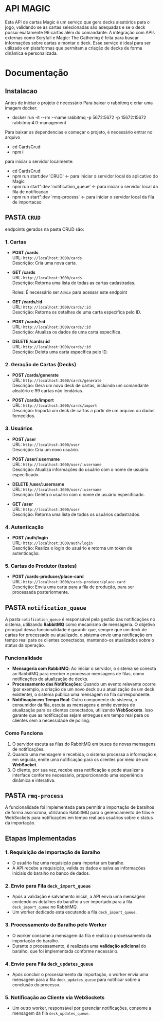 # API MAGIC
Esta API de cartas Magic é um serviço que gera decks aleatórios para o jogo, validando se as cartas selecionadas são adequadas e se o deck possui exatamente 99 cartas além do comandante. A integração com APIs externas como Scryfall e Magic: The Gathering é feita para buscar informações sobre cartas e montar o deck. Esse serviço é ideal para ser utilizado em plataformas que permitam a criação de decks de forma dinâmica e personalizada.
# Documentação

## Instalacao
Antes de iniciar o projeto é necessário
Para baixar o rabbitmq e criar uma imagem docker:
- docker run -it --rm --name rabbitmq -p 5672:5672 -p 15672:15672 rabbitmq:4.0-management

  
Para baixar as dependencias e começar o projeto, é necessário entrar no arquivo 
- cd CardsCrud
- npm i

para iniciar o servidor localmente:
- cd CardsCrud
- npm run start:dev 'CRUD' <- para iniciar o servidor local do aplicativo do Magic
- npm run start":dev 'notification_queue' <- para iniciar o servidor local da fila de notificacao
- npm run start":dev 'rmq-process' <- para iniciar o servidor local da fila de importacao

## PASTA `CRUD`
endpoints gerados na pasta CRUD são:
### 1. **Cartas**
- **POST /cards**  
  URL: `http://localhost:3000/cards`  
  Descrição: Cria uma nova carta.

- **GET /cards**  
  URL: `http://localhost:3000/cards`  
  Descrição: Retorna uma lista de todas as cartas cadastradas.
  
  Roles: É necessário ser `Admin` para acessar este endpoint

- **GET /cards/:id**  
  URL: `http://localhost:3000/cards/:id`  
  Descrição: Retorna os detalhes de uma carta específica pelo ID.

- **POST /cards/:id**  
  URL: `http://localhost:3000/cards/:id`  
  Descrição: Atualiza os dados de uma carta específica.

- **DELETE /cards/:id**  
  URL: `http://localhost:3000/cards/:id`  
  Descrição: Deleta uma carta específica pelo ID.

### 2. **Geração de Cartas (Decks)**

- **POST /cards/generate**  
  URL: `http://localhost:3000/cards/generate`  
  Descrição: Gera um novo deck de cartas, incluindo um comandante aleatório e 99 cartas não lendárias.

- **POST /cards/import**  
  URL: `http://localhost:3000/cards/import`  
  Descrição: Importa um deck de cartas a partir de um arquivo ou dados fornecidos.

### 3. **Usuários**

- **POST /user**  
  URL: `http://localhost:3000/user`  
  Descrição: Cria um novo usuário.

- **POST /user/:username**  
  URL: `http://localhost:3000/user/:username`  
  Descrição: Atualiza informações do usuário com o nome de usuário especificado.

- **DELETE /user/:username**  
  URL: `http://localhost:3000/user/:username`  
  Descrição: Deleta o usuário com o nome de usuário especificado.

- **GET /user**  
  URL: `http://localhost:3000/user`  
  Descrição: Retorna uma lista de todos os usuários cadastrados.

### 4. **Autenticação**

- **POST /auth/login**  
  URL: `http://localhost:3000/auth/login`  
  Descrição: Realiza o login do usuário e retorna um token de autenticação.

### 5. **Cartas do Produtor (testes)**

- **POST /cards-producer/place-card**  
  URL: `http://localhost:3000/cards-producer/place-card`  
  Descrição: Envia uma carta para a fila de produção, para ser processada posteriormente.


## PASTA `notification_queue`

A pasta `notification_queue` é responsável pela gestão das notificações no sistema, utilizando **RabbitMQ** como mecanismo de mensageria. O objetivo principal dessa funcionalidade é garantir que, sempre que um deck de cartas for processado ou atualizado, o sistema envie uma notificação em tempo real para os clientes conectados, mantendo-os atualizados sobre o status da operação.

### Funcionalidade

- **Mensageria com RabbitMQ**: Ao iniciar o servidor, o sistema se conecta ao RabbitMQ para receber e processar mensagens de filas, como notificações de atualização de decks.
- **Processamento das Notificações**: Quando um evento relevante ocorre (por exemplo, a criação de um novo deck ou a atualização de um deck existente), o sistema publica uma mensagem na fila correspondente.
- **Notificação em Tempo Real**: Outro componente do sistema, o consumidor da fila, escuta as mensagens e emite eventos de atualização para os clientes conectados, utilizando **WebSockets**. Isso garante que as notificações sejam entregues em tempo real para os clientes sem a necessidade de polling.

### Como Funciona

1. O servidor escuta as filas do RabbitMQ em busca de novas mensagens de notificações.
2. Quando uma mensagem é recebida, o sistema processa a informação e, em seguida, emite uma notificação para os clientes por meio de um **WebSocket**.
3. O cliente, por sua vez, recebe essa notificação e pode atualizar a interface conforme necessário, proporcionando uma experiência dinâmica e interativa.



## PASTA `rmq-process`

A funcionalidade foi implementada para permitir a importação de baralhos de forma assíncrona, utilizando RabbitMQ para o gerenciamento de filas e WebSockets para notificações em tempo real aos usuários sobre o status da importação.

## Etapas Implementadas

### 1. Requisição de Importação de Baralho
- O usuário faz uma requisição para importar um baralho.
- A API recebe a requisição, valida os dados e salva as informações iniciais do baralho no banco de dados.

### 2. Envio para Fila `deck_import_queue`
- Após a validação e salvamento inicial, a API envia uma mensagem contendo os detalhes do baralho a ser importado para a fila `deck_import_queue` no RabbitMQ.
- Um worker dedicado está escutando a fila `deck_import_queue`.

### 3. Processamento do Baralho pelo Worker
- O worker consome a mensagem da fila e realiza o processamento da importação do baralho.
- Durante o processamento, é realizada uma **validação adicional** do baralho, que foi implementada conforme necessário.

### 4. Envio para Fila `deck_updates_queue`
- Após concluir o processamento da importação, o worker envia uma mensagem para a fila `deck_updates_queue` para notificar sobre a conclusão do processo.

### 5. Notificação ao Cliente via WebSockets
- Um outro worker, responsável por gerenciar notificações, consome a mensagem da fila `deck_updates_queue`.


